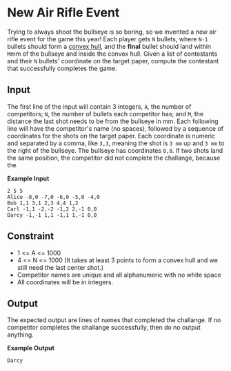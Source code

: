 # New Air Rifle Event

Trying to always shoot the bullseye is so boring, so we invented a new air rifle event for the game this year! Each player gets `N` bullets, where `N-1` bullets should form a [convex hull](https://en.wikipedia.org/wiki/Convex_hull#:~:text=The%20convex%20hull%20may%20be,of%20points%20in%20the%20subset.), and the **final** bullet should land within `M`mm of the bullseye and inside the convex hull. Given a list of contestants and their `N` bullets' coordinate on the target paper, compute the contestant that successfully completes the game.

## Input

The first line of the input will contain 3 integers, `A`, the number of competitors; `N`, the number of bullets each competitor has; and `M`, the distance the last shot needs to be from the bullseye in mm. Each following line will have the competitor's name (no spaces), followed by a sequence of coordinates for the shots on the target paper. Each coordinate is numeric and separated by a comma, like `3,3`, meaning the shot is `3 mm` up and `3 mm` to the right of the bullseye. The bullseye has coordinates `0,0`. If two shots land the same position, the competitor did not complete the challange, because the

**Example Input**

```
2 5 5
Alice -8,0 -7,0 -6,0 -5,0 -4,0
Bob 1,1 3,1 2,3 4,4 1,2
Carl -1,1 -2,-2 -1,2 2,-1 0,0
Darcy -1,-1 1,1 -1,1 1,-1 0,0
```

## Constraint

- 1 <= A <= 1000
- 4 <= N <= 1000 (It takes at least 3 points to form a convex hull and we still need the last center shot.)
- Competitor names are unique and all alphanumeric with no white space
- All coordinates will be in integers.

## Output

The expected output are lines of names that completed the challange. If no competitor completes the challange successfully, then do no output anything.

**Example Output**

```
Darcy
```
